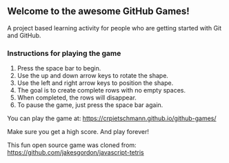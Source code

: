 ## Welcome to the awesome GitHub Games!

A project based learning activity for people who are getting started with Git and GitHub.

### Instructions for playing the game

1. Press the space bar to begin.
2. Use the up and down arrow keys to rotate the shape.
3. Use the left and right arrow keys to position the shape.
4. The goal is to create complete rows with no empty spaces.
5. When completed, the rows will disappear.
6. To pause the game, just press the space bar again.

You can play the game at: https://crpietschmann.github.io/github-games/

Make sure you get a high score. And play forever!

This fun open source game was cloned from: https://github.com/jakesgordon/javascript-tetris
